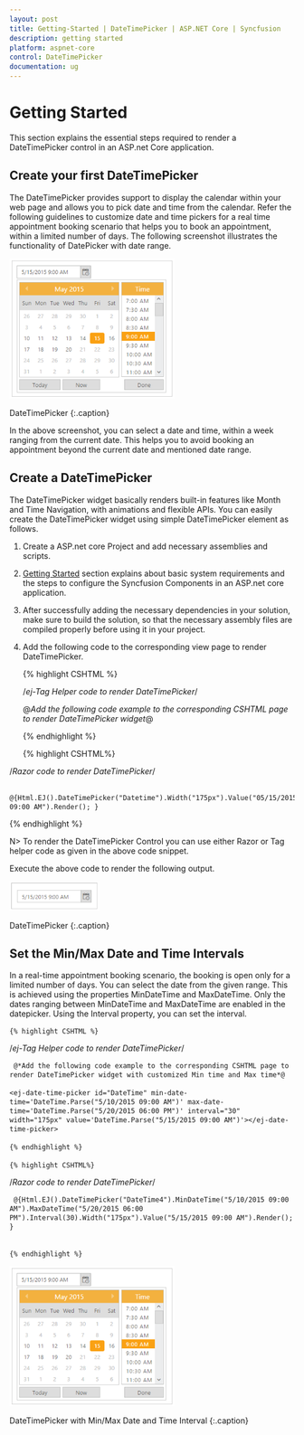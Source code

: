 ```yaml
---
layout: post
title: Getting-Started | DateTimePicker | ASP.NET Core | Syncfusion
description: getting started
platform: aspnet-core
control: DateTimePicker
documentation: ug
---
```


# Getting Started

This section explains the essential steps required to render a DateTimePicker control in an ASP.net Core application.

## Create your first DateTimePicker

The DateTimePicker provides support to display the calendar within your web page and allows you to pick date and time from the calendar. Refer the following guidelines to customize date and time pickers for a real time appointment booking scenario that helps you to book an appointment, within a limited number of days. The following screenshot illustrates the functionality of DatePicker with date range.

![Create your first DateTimePicker](Getting-Started_images/Getting-Started_img1.png)
    
DateTimePicker
{:.caption}


In the above screenshot, you can select a date and time, within a week ranging from the current date. This helps you to avoid booking an appointment beyond the current date and mentioned date range.

## Create a DateTimePicker 

The DateTimePicker widget basically renders built-in features like Month and Time Navigation, with animations and flexible APIs. You can easily create the DateTimePicker widget using simple DateTimePicker element as follows.

1. Create a ASP.net core Project and add necessary assemblies and scripts.
2. [Getting Started](/aspnet-core/getting-started) section explains about basic system requirements and the steps to configure the Syncfusion Components in an ASP.net core application.
3. After successfully adding the necessary dependencies in your solution, make sure to build the solution, so that the necessary assembly files are compiled properly before using it in your project.
4. Add the following code to the corresponding view page to render DateTimePicker.


   {% highlight CSHTML %}

   /*ej-Tag Helper code to render DateTimePicker*/
       
	@*Add the following code example to the corresponding CSHTML page to render DateTimePicker widget*@

	<ej-date-time-picker id="Datetime" width="175px" value='DateTime.Parse("05/15/2015 09:00 AM")'></ej-date-time-picker>

   {% endhighlight %}

   {% highlight CSHTML%}

/*Razor code to render DateTimePicker*/


     @{Html.EJ().DateTimePicker("Datetime").Width("175px").Value("05/15/2015 09:00 AM").Render(); }


{% endhighlight %}

N> To render the DateTimePicker Control you can use either Razor or Tag helper code as given in the above code snippet.
  
Execute the above code to render the following output.

![Create a DateTimePicker](Getting-Started_images/Getting-Started_img2.png)

DateTimePicker
{:.caption}

## Set the Min/Max Date and Time Intervals

In a real-time appointment booking scenario, the booking is open only for a limited number of days. You can select the date from the given range. This is achieved using the properties MinDateTime and MaxDateTime. Only the dates ranging between MinDateTime and MaxDateTime are enabled in the datepicker. Using the Interval property, you can set the interval.  

    {% highlight CSHTML %}

/*ej-Tag Helper code to render DateTimePicker*/
       
	 @*Add the following code example to the corresponding CSHTML page to render DateTimePicker widget with customized Min time and Max time*@

    <ej-date-time-picker id="DateTime" min-date-time='DateTime.Parse("5/10/2015 09:00 AM")' max-date-time='DateTime.Parse("5/20/2015 06:00 PM")' interval="30" width="175px" value='DateTime.Parse("5/15/2015 09:00 AM")'></ej-date-time-picker>
    
    {% endhighlight %}

    {% highlight CSHTML%}

/*Razor code to render DateTimePicker*/

     @{Html.EJ().DateTimePicker("DateTime4").MinDateTime("5/10/2015 09:00 AM").MaxDateTime("5/20/2015 06:00 PM").Interval(30).Width("175px").Value("5/15/2015 09:00 AM").Render(); }


    {% endhighlight %}
  

![Set the Min/Max Date and Time Intervals](Getting-Started_images/Getting-Started_img3.png)

DateTimePicker with Min/Max Date and Time Interval
{:.caption}

